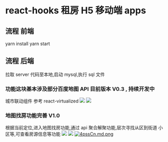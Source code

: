 # react-hooks 租房 H5 移动端 apps

## 流程 前端

yarn install
yarn start

## 流程 后端

拉取 server 代码至本地,启动 mysql,执行 sql 文件

### 功能这块基本涉及部分百度地图 API 目前版本 V0.3 , 持续开发中

城市联动组件 参考 react-virtualized
![](https://s3.bmp.ovh/imgs/2021/09/d9ce12c008e6311d.png)
![](https://s3.bmp.ovh/imgs/2021/09/38e076a78de60c96.png)

### 地图找房功能完善 V1.0

根据当前定位,进入地图找房功能,通过 api 聚合解聚功能,层次寻找从区到街道 小区等,可查看房源信息等功能
![](https://s3.bmp.ovh/imgs/2021/09/500fd3a93407e2f4.png)
![](https://s3.bmp.ovh/imgs/2021/09/49e7365311ea52e4.png)
[![4pssCn.md.png](https://z3.ax1x.com/2021/09/12/4pssCn.md.png)](https://imgtu.com/i/4pssCn)
